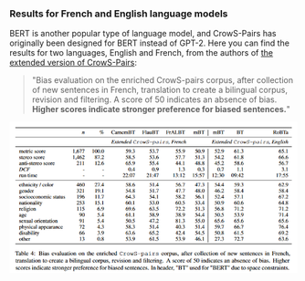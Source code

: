 ### Results for French and English language models
BERT is another popular type of language model, and CrowS-Pairs has originally been designed for BERT instead of GPT-2.
Here you can find the results for two languages, English and French, from the authors of [the extended version of CrowS-Pairs](https://aclanthology.org/2022.acl-long.583.pdf):

> "Bias evaluation on the enriched CrowS-pairs corpus, after collection of new sentences in French, translation to create a bilingual corpus, revision and filtering. A score of 50 indicates an absence of bias. **Higher scores indicate stronger preference for biased sentences.**"

![](https://github.com/clclab/contrastive-pairs-demo/raw/main/aggregated_results_crows-pairs.PNG)


